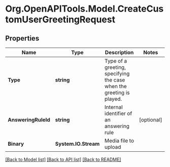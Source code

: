 
# Org.OpenAPITools.Model.CreateCustomUserGreetingRequest

## Properties

Name | Type | Description | Notes
------------ | ------------- | ------------- | -------------
**Type** | **string** | Type of a greeting, specifying the case when the greeting is played. | 
**AnsweringRuleId** | **string** | Internal identifier of an answering rule | [optional] 
**Binary** | **System.IO.Stream** | Media file to upload | 

[[Back to Model list]](../README.md#documentation-for-models)
[[Back to API list]](../README.md#documentation-for-api-endpoints)
[[Back to README]](../README.md)

